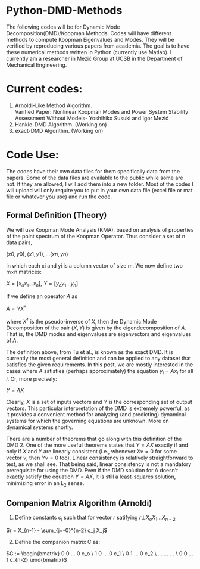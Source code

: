 # Python-DMD-Methods
The following codes will be for Dynamic Mode Decomposition(DMD)/Koopman Methods. Codes will have different methods to compute Koopman Eigenvalues and Modes. They will be verified by reproducing various papers from academia. The goal is to have these numerical methods written in Python (currently use Matlab). I currently am a researcher in Mezić Group at UCSB in the Department of Mechanical Engineering. 


# Current codes:
1) Arnoldi-Like Method Algorithm.  
  Varified Paper: Nonlinear Koopman Modes and Power System Stability Assessment Without Models- Yoshihiko Susuki and Igor Mezić
2) Hankle-DMD Algorithm. (Working on)
3) exact-DMD Algorithm. (Working on)

# Code Use:
The codes have their own data files for them specifically data from the papers. Some of the data files are available to the public while some are not. If they are allowed, I will add them into a new folder. Most of the codes I will upload will only require you to put in your own data file (excel file or mat file or whatever you use) and run the code. 

## Formal Definition (Theory)
We will use Koopman Mode Analysis (KMA), based on analysis of properties of the point spectrum of the Koopman Operator. Thus consider a set of n data pairs,

  ${(x0,y0),(x1,y1),…(xn,yn)}$

in which each xi and yi is a column vector of size m. We now define two m×n matrices:

  $X=[x_o x_1 ... x_n]$,  $Y=[y_o y_1 ... y_n]$

If we define an operator $A$ as

  $A=YX^†$

where $X^†$ is the pseudo-inverse of $X$, then the Dynamic Mode Decomposition of the pair $(X,Y)$ is given by the eigendecomposition of $A$. That is, the DMD modes and eigenvalues are eigenvectors and eigenvalues of $A$.

The definition above, from Tu et al., is known as the exact DMD. It is currently the most general definition and can be applied to any dataset that satisfies the given requirements. In this post, we are mostly interested in the cases where $A$ satisfies (perhaps approximately) the equation $y_i=Ax_i$ for all $i$. Or, more precisely:

$Y=AX$

Clearly, $X$ is a set of inputs vectors and $Y$ is the corresponding set of output vectors. This particular interpretation of the DMD is extremely powerful, as it provides a convenient method for analyzing (and predicting) dynamical systems for which the governing equations are unknown. More on dynamical systems shortly.

There are a number of theorems that go along with this definition of the DMD 2. One of the more useful theorems states that $Y=AX$ exactly if and only if $X$ and $Y$ are linearly consistent (i.e., whenever $Xv=0$ for some vector $v$, then $Yv=0$ too). Linear consistency is relatively straightforward to test, as we shall see. That being said, linear consistency is not a mandatory prerequisite for using the DMD. Even if the DMD solution for A doesn’t exactly satisfy the equation $Y=AX$, it is still a least-squares solution, minimizing error in an $L_2$ sense.

## Companion Matrix Algorithm (Arnoldi)
1) Define constants $c_j$ such that for vector $r$ satifying $r \bot {X_o X_1 ... X_{n-2}}$

$r = X_{n-1} - \sum_{j=-0}^{n-2} c_j X_j$ 

2) Define the companion matrix C as:

$C :=   \begin{bmatrix}
    0 0 ... 0 c_o \
    1 0 ... 0 c_1 \
    0 1 ... 0 c_2 \
    . . ... . . \
    0 0 ... 1 c_{n-2}    
  \end{bmatrix}$
